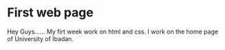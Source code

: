 # First web page  
Hey Guys...... My firt week work on html and css.
I work on the home page of University of Ibadan.
